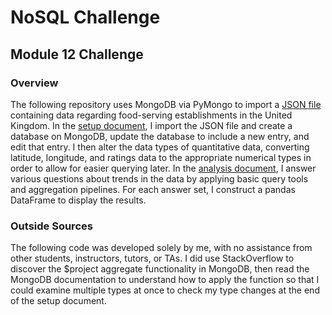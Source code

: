 # NoSQL Challenge
## Module 12 Challenge

### Overview
The following repository uses MongoDB via PyMongo to import a [JSON file](Resources/establishments.json) containing data regarding food-serving establishments in the United Kingdom. In the [setup document](NoSQL_setup.ipynb), I import the JSON file and create a database on MongoDB, update the database to include a new entry, and edit that entry. I then alter the data types of quantitative data, converting latitude, longitude, and ratings data to the appropriate numerical types in order to allow for easier querying later. In the [analysis document](NoSQL_analysis.ipynb), I answer various questions about trends in the data by applying basic query tools and aggregation pipelines. For each answer set, I construct a pandas DataFrame to display the results. 

### Outside Sources
The following code was developed solely by me, with no assistance from other students, instructors, tutors, or TAs. I did use StackOverflow to discover the $project aggregate functionality in MongoDB, then read the MongoDB documentation to understand how to apply the function so that I could examine multiple types at once to check my type changes at the end of the setup document. 
